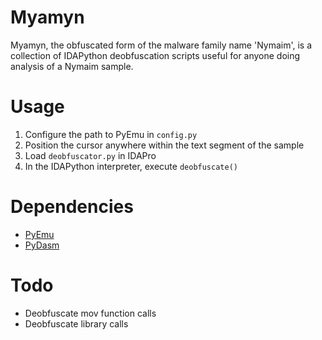 # Myamyn

Myamyn, the obfuscated form of the malware family name 'Nymaim', is a collection of IDAPython deobfuscation scripts useful for anyone doing analysis of a Nymaim sample.

# Usage

1. Configure the path to PyEmu in `config.py`
2. Position the cursor anywhere within the text segment of the sample
3. Load `deobfuscator.py` in IDAPro
4. In the IDAPython interpreter, execute `deobfuscate()`

# Dependencies

- [PyEmu](https://github.com/malikcjm/pyemu)
- [PyDasm](https://sourceforge.net/projects/winappdbg/files/additional%20packages/PyDasm/PyDasm-1.5-precompiled.zip/download)

# Todo

- Deobfuscate mov function calls
- Deobfuscate library calls

